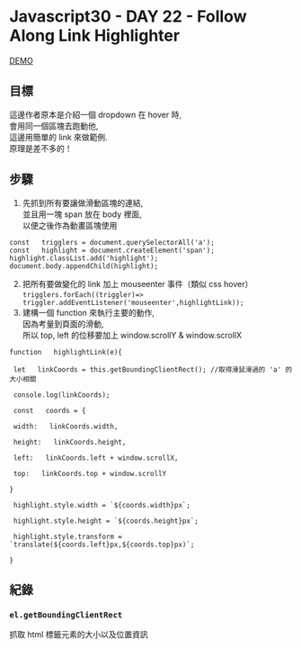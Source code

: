 # Javascript30 - DAY 22 - Follow Along Link Highlighter
[DEMO](https://nono1526.github.io/javascript30/22%20-%20Follow%20Along%20Link%20Highlighter/index-START.html)
## 目標
這邊作者原本是介紹一個 dropdown 在 hover 時,  
會用同一個區塊去跑動他,  
這邊用簡單的 link 來做範例.  
原理是差不多的！  
## 步驟
1. 先抓到所有要讓做滑動區塊的連結,  
並且用一塊 span 放在 body 裡面,  
以便之後作為動畫區塊使用
```javascript= 
const   trigglers = document.querySelectorAll('a'); 
const   highlight = document.createElement('span');
highlight.classList.add('highlight'); 
document.body.appendChild(highlight);
```
2. 把所有要做變化的 link 加上 mouseenter 事件（類似 css hover）
`trigglers.forEach((triggler)=>   triggler.addEventListener('mouseenter',highlightLink));
`
3. 建構一個 function 來執行主要的動作,  
因為考量到頁面的滑動,  
所以 top, left 的位移要加上 window.scrollY & window.scrollX
```javascript=
function   highlightLink(e){

 let   linkCoords = this.getBoundingClientRect(); //取得滑鼠滑過的 'a' 的大小相關

 console.log(linkCoords);

 const   coords = {

 width:   linkCoords.width,

 height:   linkCoords.height,

 left:   linkCoords.left + window.scrollX,

 top:   linkCoords.top + window.scrollY

}

 highlight.style.width = `${coords.width}px`;

 highlight.style.height = `${coords.height}px`;

 highlight.style.transform = `translate(${coords.left}px,${coords.top}px)`;

}

```
## 紀錄
### `el.getBoundingClientRect`
抓取 html 標籤元素的大小以及位置資訊

